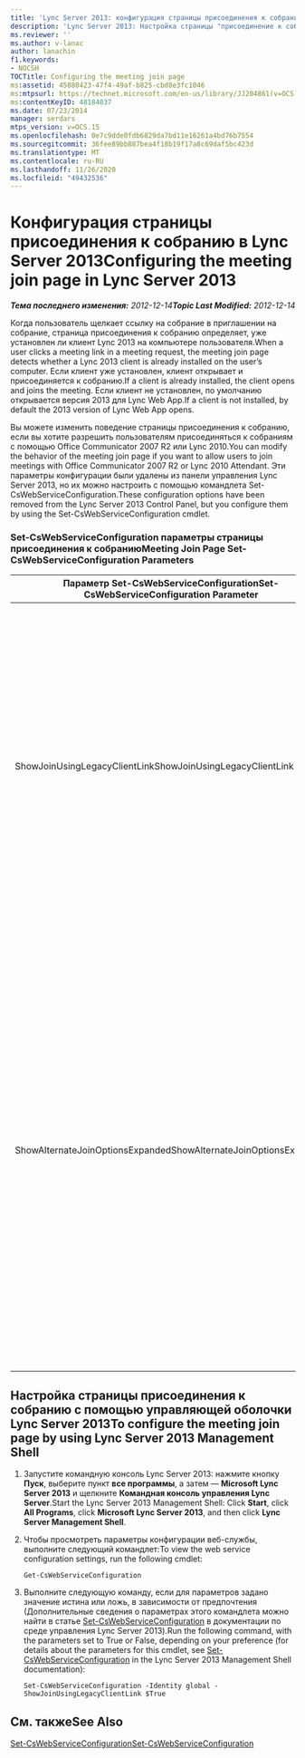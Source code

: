 ```yaml
---
title: 'Lync Server 2013: конфигурация страницы присоединения к собранию'
description: 'Lync Server 2013: Настройка страницы "присоединение к собранию".'
ms.reviewer: ''
ms.author: v-lanac
author: lanachin
f1.keywords:
- NOCSH
TOCTitle: Configuring the meeting join page
ms:assetid: 45880423-47f4-49af-b825-cbd8e3fc1046
ms:mtpsurl: https://technet.microsoft.com/en-us/library/JJ204861(v=OCS.15)
ms:contentKeyID: 48184037
ms.date: 07/23/2014
manager: serdars
mtps_version: v=OCS.15
ms.openlocfilehash: 0e7c9dde0fdb6829da7bd11e16261a4bd76b7554
ms.sourcegitcommit: 36fee89bb887bea4f18b19f17a8c69daf5bc423d
ms.translationtype: MT
ms.contentlocale: ru-RU
ms.lasthandoff: 11/26/2020
ms.locfileid: "49432536"
---
```

# <a name="configuring-the-meeting-join-page-in-lync-server-2013"></a><span data-ttu-id="d3d69-103">Конфигурация страницы присоединения к собранию в Lync Server 2013</span><span class="sxs-lookup"><span data-stu-id="d3d69-103">Configuring the meeting join page in Lync Server 2013</span></span>

<div data-xmlns="http://www.w3.org/1999/xhtml">

<div class="topic" data-xmlns="http://www.w3.org/1999/xhtml" data-msxsl="urn:schemas-microsoft-com:xslt" data-cs="https://msdn.microsoft.com/">

<div data-asp="https://msdn2.microsoft.com/asp">



</div>

<div id="mainSection">

<div id="mainBody"><span data-ttu-id="d3d69-104">

<span> </span></span><span class="sxs-lookup"><span data-stu-id="d3d69-104">

<span> </span></span></span>

<span data-ttu-id="d3d69-105">_**Тема последнего изменения:** 2012-12-14_</span><span class="sxs-lookup"><span data-stu-id="d3d69-105">_**Topic Last Modified:** 2012-12-14_</span></span>

<span data-ttu-id="d3d69-106">Когда пользователь щелкает ссылку на собрание в приглашении на собрание, страница присоединения к собранию определяет, уже установлен ли клиент Lync 2013 на компьютере пользователя.</span><span class="sxs-lookup"><span data-stu-id="d3d69-106">When a user clicks a meeting link in a meeting request, the meeting join page detects whether a Lync 2013 client is already installed on the user’s computer.</span></span> <span data-ttu-id="d3d69-107">Если клиент уже установлен, клиент открывает и присоединяется к собранию.</span><span class="sxs-lookup"><span data-stu-id="d3d69-107">If a client is already installed, the client opens and joins the meeting.</span></span> <span data-ttu-id="d3d69-108">Если клиент не установлен, по умолчанию открывается версия 2013 для Lync Web App.</span><span class="sxs-lookup"><span data-stu-id="d3d69-108">If a client is not installed, by default the 2013 version of Lync Web App opens.</span></span>

<span data-ttu-id="d3d69-109">Вы можете изменить поведение страницы присоединения к собранию, если вы хотите разрешить пользователям присоединяться к собраниям с помощью Office Communicator 2007 R2 или Lync 2010.</span><span class="sxs-lookup"><span data-stu-id="d3d69-109">You can modify the behavior of the meeting join page if you want to allow users to join meetings with Office Communicator 2007 R2 or Lync 2010 Attendant.</span></span> <span data-ttu-id="d3d69-110">Эти параметры конфигурации были удалены из панели управления Lync Server 2013, но их можно настроить с помощью командлета Set-CsWebServiceConfiguration.</span><span class="sxs-lookup"><span data-stu-id="d3d69-110">These configuration options have been removed from the Lync Server 2013 Control Panel, but you configure them by using the Set-CsWebServiceConfiguration cmdlet.</span></span>

### <a name="meeting-join-page-set-cswebserviceconfiguration-parameters"></a><span data-ttu-id="d3d69-111">Set-CsWebServiceConfiguration параметры страницы присоединения к собранию</span><span class="sxs-lookup"><span data-stu-id="d3d69-111">Meeting Join Page Set-CsWebServiceConfiguration Parameters</span></span>

<table>
<colgroup>
<col style="width: 50%" />
<col style="width: 50%" />
</colgroup>
<thead>
<tr class="header">
<th><span data-ttu-id="d3d69-112">Параметр Set-CsWebServiceConfiguration</span><span class="sxs-lookup"><span data-stu-id="d3d69-112">Set-CsWebServiceConfiguration Parameter</span></span></th>
<th><span data-ttu-id="d3d69-113">Описание</span><span class="sxs-lookup"><span data-stu-id="d3d69-113">Description</span></span></th>
</tr>
</thead>
<tbody>
<tr class="odd">
<td><p><span data-ttu-id="d3d69-114">ShowJoinUsingLegacyClientLink</span><span class="sxs-lookup"><span data-stu-id="d3d69-114">ShowJoinUsingLegacyClientLink</span></span></p></td>
<td><p><span data-ttu-id="d3d69-115">Если установлено значение true, пользователи, присоединяющиеся к собранию с помощью клиентского приложения, отличного от Lync, получают возможность присоединиться к собранию с помощью Office Communicator 2007 R2.</span><span class="sxs-lookup"><span data-stu-id="d3d69-115">If set to True, users joining a meeting by using a client application other than Lync will be given the opportunity to join the meeting by using Office Communicator 2007 R2.</span></span> <span data-ttu-id="d3d69-116">Значение по умолчанию — False.</span><span class="sxs-lookup"><span data-stu-id="d3d69-116">The default value is False.</span></span></p></td>
</tr>
<tr class="even">
<td><p><span data-ttu-id="d3d69-117">ShowAlternateJoinOptionsExpanded</span><span class="sxs-lookup"><span data-stu-id="d3d69-117">ShowAlternateJoinOptionsExpanded</span></span></p></td>
<td><p><span data-ttu-id="d3d69-118">Если установлено значение true, дополнительные параметры для присоединения к онлайн-конференции (например, Office Communicator 2007 R2) автоматически развертываются и появятся для пользователей.</span><span class="sxs-lookup"><span data-stu-id="d3d69-118">When set to True then alternate options for joining an online conference (such as Office Communicator 2007 R2) will automatically be expanded and shown to users.</span></span> <span data-ttu-id="d3d69-119">Если задано значение false (по умолчанию), эти параметры будут доступны, но пользователю потребуется отобразить список параметров.</span><span class="sxs-lookup"><span data-stu-id="d3d69-119">When set to False (the default value) these options will be available, but the user will have to display the list of options for themselves.</span></span></p></td>
</tr>
</tbody>
</table>


<div>

## <a name="to-configure-the-meeting-join-page-by-using-lync-server-2013-management-shell"></a><span data-ttu-id="d3d69-120">Настройка страницы присоединения к собранию с помощью управляющей оболочки Lync Server 2013</span><span class="sxs-lookup"><span data-stu-id="d3d69-120">To configure the meeting join page by using Lync Server 2013 Management Shell</span></span>

1.  <span data-ttu-id="d3d69-121">Запустите командную консоль Lync Server 2013: нажмите кнопку **Пуск**, выберите пункт **все программы**, а затем — **Microsoft Lync Server 2013** и щелкните **Командная консоль управления Lync Server**.</span><span class="sxs-lookup"><span data-stu-id="d3d69-121">Start the Lync Server 2013 Management Shell: Click **Start**, click **All Programs**, click **Microsoft Lync Server 2013**, and then click **Lync Server Management Shell**.</span></span>

2.  <span data-ttu-id="d3d69-122">Чтобы просмотреть параметры конфигурации веб-службы, выполните следующий командлет:</span><span class="sxs-lookup"><span data-stu-id="d3d69-122">To view the web service configuration settings, run the following cmdlet:</span></span>
    
        Get-CsWebServiceConfiguration

3.  <span data-ttu-id="d3d69-123">Выполните следующую команду, если для параметров задано значение истина или ложь, в зависимости от предпочтения (Дополнительные сведения о параметрах этого командлета можно найти в статье [Set-CsWebServiceConfiguration](https://docs.microsoft.com/powershell/module/skype/Set-CsWebServiceConfiguration) в документации по среде управления Lync Server 2013).</span><span class="sxs-lookup"><span data-stu-id="d3d69-123">Run the following command, with the parameters set to True or False, depending on your preference (for details about the parameters for this cmdlet, see [Set-CsWebServiceConfiguration](https://docs.microsoft.com/powershell/module/skype/Set-CsWebServiceConfiguration) in the Lync Server 2013 Management Shell documentation):</span></span>
    
        Set-CsWebServiceConfiguration -Identity global -ShowJoinUsingLegacyClientLink $True

</div>

<div>

## <a name="see-also"></a><span data-ttu-id="d3d69-124">См. также</span><span class="sxs-lookup"><span data-stu-id="d3d69-124">See Also</span></span>


[<span data-ttu-id="d3d69-125">Set-CsWebServiceConfiguration</span><span class="sxs-lookup"><span data-stu-id="d3d69-125">Set-CsWebServiceConfiguration</span></span>](https://docs.microsoft.com/powershell/module/skype/Set-CsWebServiceConfiguration)  
  

<span data-ttu-id="d3d69-126"></div>

</div>

<span> </span>

</div>

</div>

</span><span class="sxs-lookup"><span data-stu-id="d3d69-126"></div>

</div>

<span> </span>

</div>

</div>

</span></span></div>

